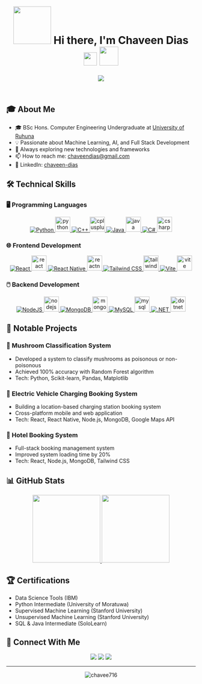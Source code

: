 <h1 align="center">
  <picture><img src = "https://github.com/7oSkaaa/7oSkaaa/blob/main/Images/about_me.gif?raw=true" width = 100px></picture>
  Hi there, I'm Chaveen Dias <img src="https://media.giphy.com/media/hvRJCLFzcasrR4ia7z/giphy.gif" width="35"> <img src="https://user-images.githubusercontent.com/74038190/216122041-518ac897-8d92-4c6b-9b3f-ca01dcaf38ee.gif" width="50">
</h1>

<p align="center">
  <a href="https://github.com/DenverCoder1/readme-typing-svg"><img src="https://readme-typing-svg.herokuapp.com?font=Time+New+Roman&color=%23C8BE25&size=25&center=true&vCenter=true&width=600&height=100&lines=Computer+Engineering+Student;Machine+Learning+Enthusiast;Full+Stack+Developer;Tech+Explorer;"></a>
</p>

<br>

## 🎓 About Me


- 🎓 BSc Hons. Computer Engineering Undergraduate at [University of Ruhuna](https://www.ruh.ac.lk/)
- 💡 Passionate about Machine Learning, AI, and Full Stack Development
- 🚀 Always exploring new technologies and frameworks
- 📫 How to reach me: chaveendias@gmail.com
- 🔗 LinkedIn: [chaveen-dias](https://www.linkedin.com/in/chaveen-dias-8935b5288/)

## 🛠️ Technical Skills

### 🖥️ Programming Languages
<p align="center">
  <a href="https://www.python.org" target="_blank">
    <img src="https://img.shields.io/badge/Python-3776AB?style=for-the-badge&logo=python&logoColor=white&animation=fade-in" alt="Python"/>
    <img src="https://skillicons.dev/icons?i=python" height="40" alt="python logo"  />
  </a>
  <a href="https://isocpp.org/" target="_blank">
    <img src="https://img.shields.io/badge/C++-%2300599C.svg?style=for-the-badge&logo=c%2B%2B&logoColor=white" alt="C++"/>
    <img src="https://skillicons.dev/icons?i=cpp" height="40" alt="cplusplus logo"  />
  </a>
  <a href="https://www.java.com" target="_blank">
    <img src="https://img.shields.io/badge/Java-ED8B00?style=for-the-badge&logo=openjdk&logoColor=white" alt="Java"/>
    <img src="https://skillicons.dev/icons?i=java" height="40" alt="java logo"  />
  </a>
  <a href="https://dotnet.microsoft.com/en-us/languages/csharp" target="_blank">
    <img src="https://img.shields.io/badge/C%23-239120?style=for-the-badge&logo=c-sharp&logoColor=white" alt="C#"/>
    <img src="https://skillicons.dev/icons?i=cs" height="40" alt="csharp logo"  />
  </a>
</p>

### 🌐 Frontend Development
<p align="center">
  <a href="https://reactjs.org/" target="_blank">
    <img src="https://img.shields.io/badge/React-20232A?style=for-the-badge&logo=react&logoColor=61DAFB" alt="React"/>
    <img src="https://skillicons.dev/icons?i=react" height="40" alt="react logo"  />
  </a>
  <a href="https://reactnative.dev/" target="_blank">
    <img src="https://img.shields.io/badge/React_Native-20232A?style=for-the-badge&logo=react&logoColor=61DAFB" alt="React Native"/>
    <img src="https://skillicons.dev/icons?i=react" height="40" alt="reactnative logo"  />
  </a>
  <a href="https://tailwindcss.com/" target="_blank">
    <img src="https://img.shields.io/badge/Tailwind_CSS-38B2AC?style=for-the-badge&logo=tailwind-css&logoColor=white" alt="Tailwind CSS"/>
    <img src="https://skillicons.dev/icons?i=tailwind" height="40" alt="tailwind logo"  />
  </a>
  <a href="https://vitejs.dev/" target="_blank">
    <img src="https://img.shields.io/badge/Vite-646CFF?style=for-the-badge&logo=vite&logoColor=white" alt="Vite"/>
    <img src="https://skillicons.dev/icons?i=vite" height="40" alt="vite logo"  />
  </a>
</p>

### 🖱️ Backend Development
<p align="center">
  <a href="https://nodejs.org/" target="_blank">
    <img src="https://img.shields.io/badge/Node.js-43853D?style=for-the-badge&logo=node.js&logoColor=white" alt="NodeJS"/>
    <img src="https://skillicons.dev/icons?i=nodejs" height="40" alt="nodejs logo"  />
  </a>
  <a href="https://www.mongodb.com/" target="_blank">
    <img src="https://img.shields.io/badge/MongoDB-4EA94B?style=for-the-badge&logo=mongodb&logoColor=white" alt="MongoDB"/>
    <img src="https://skillicons.dev/icons?i=mongodb" height="40" alt="mongodb logo"  />
  </a>
  <a href="https://www.mysql.com/" target="_blank">
    <img src="https://img.shields.io/badge/MySQL-00000F?style=for-the-badge&logo=mysql&logoColor=white" alt="MySQL"/>
    <img src="https://skillicons.dev/icons?i=mysql" height="40" alt="mysql logo"  />
  </a>
  <a href="https://dotnet.microsoft.com/" target="_blank">
    <img src="https://img.shields.io/badge/.NET-5C2D91?style=for-the-badge&logo=.net&logoColor=white" alt=".NET"/>
    <img src="https://skillicons.dev/icons?i=dotnet" height="40" alt="dotnet logo"  />
  </a>
</p>

## 🎯 Notable Projects

### 🍄 Mushroom Classification System
- Developed a system to classify mushrooms as poisonous or non-poisonous
- Achieved 100% accuracy with Random Forest algorithm
- Tech: Python, Scikit-learn, Pandas, Matplotlib

### 🚗 Electric Vehicle Charging Booking System
- Building a location-based charging station booking system
- Cross-platform mobile and web application
- Tech: React, React Native, Node.js, MongoDB, Google Maps API

### 🏨 Hotel Booking System
- Full-stack booking management system
- Improved system loading time by 20%
- Tech: React, Node.js, MongoDB, Tailwind CSS

## 📊 GitHub Stats

<p align="center">
  <a href="https://github.com/chavee716">
    <img height="180em" src="https://github-readme-stats.vercel.app/api?username=chavee716&show_icons=true&theme=tokyonight&include_all_commits=true&count_private=true"/>
    <img height="180em" src="https://github-readme-stats.vercel.app/api/top-langs/?username=chavee716&layout=compact&langs_count=7&theme=tokyonight"/>
  </a>
</p>

## 🏆 Certifications
- Data Science Tools (IBM)
- Python Intermediate (University of Moratuwa)
- Supervised Machine Learning (Stanford University)
- Unsupervised Machine Learning (Stanford University)
- SQL & Java Intermediate (SoloLearn)

## 🤝 Connect With Me
<p align="center">
  <a href="mailto:chaveendias@gmail.com"><img src="https://img.shields.io/badge/-Gmail-%23333?style=for-the-badge&logo=gmail&logoColor=white" target="_blank"></a>
  <a href="https://www.linkedin.com/in/chaveen-dias-8935b5288/" target="_blank"><img src="https://img.shields.io/badge/-LinkedIn-%230077B5?style=for-the-badge&logo=linkedin&logoColor=white" target="_blank"></a>
  <a href="https://github.com/chavee716" target="_blank"><img src="https://img.shields.io/badge/-GitHub-%23181717?style=for-the-badge&logo=github&logoColor=white" target="_blank"></a>
</p>

---

<p align="center">
  <img src="https://komarev.com/ghpvc/?username=chavee716&label=Profile%20views&color=0e75b6&style=flat" alt="chavee716" />
</p>
